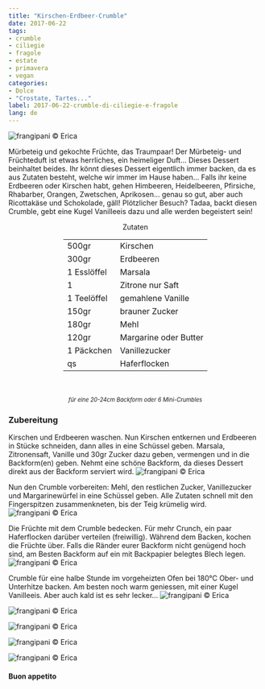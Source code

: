 ```yaml
---
title: "Kirschen-Erdbeer-Crumble"
date: 2017-06-22
tags:
- crumble 
- ciliegie 
- fragole
- estate
- primavera
- vegan
categories:
- Dolce
- "Crostate, Tartes..." 
label: 2017-06-22-crumble-di-ciliegie-e-fragole
lang: de 
---
```

![](../2017-06-22-crumble-di-ciliegie-e-fragole/header.jpg "frangipani © Erica")

Mürbeteig und gekochte Früchte, das Traumpaar! Der Mürbeteig- und Früchteduft ist etwas herrliches, ein heimeliger Duft... Dieses Dessert beinhaltet beides. Ihr könnt dieses Dessert eigentlich immer backen, da es aus Zutaten besteht, welche wir immer im Hause haben... Falls ihr keine Erdbeeren oder Kirschen habt, gehen Himbeeren, Heidelbeeren, Pfirsiche, Rhabarber, Orangen, Zwetschen, Aprikosen... genau so gut, aber auch Ricottakäse und Schokolade, gäll! Plötzlicher Besuch? Tadaa, backt diesen Crumble, gebt eine Kugel Vanilleeis dazu und alle werden begeistert sein!

<div id="wrapper" style="text-align: center">
  <div id="yourdiv" style="display: inline-block;">
    <div class="ingredients">
      <div class="ingredients-title">Zutaten</div>
      <table>
        <tbody>
          <tr>
            <td>500gr</td>
            <td>Kirschen</td>
          </tr>
          <tr>
            <td>300gr</td>
            <td>Erdbeeren</td>
          </tr>
          <tr>
            <td>1 Esslöffel</td>
            <td>Marsala</td>
          </tr>
          <tr>
            <td>1</td>
            <td>Zitrone nur Saft</td>
          </tr>
          <tr>
            <td>1 Teelöffel</td>
            <td>gemahlene Vanille</td>
          </tr>
          <tr>
            <td>150gr</td>
            <td>brauner Zucker</td>
          </tr>
          <tr>
            <td>180gr</td>
            <td>Mehl</td>
          </tr>
          <tr>
            <td>120gr</td>
            <td>Margarine oder Butter</td>
          </tr>
          <tr>
            <td>1 Päckchen</td>
            <td>Vanillezucker</td>
          </tr>
          <tr>
            <td>qs</td>
            <td>Haferflocken</td>
          </tr>
        </tbody>
      </table>
      <br></br>
      <i class="pull-right" style="font-size: 80%;">für eine 20-24cm Backform oder 6 Mini-Crumbles</i>
    </div>
  </div>
</div>


<h3>
  <font color="grey">
    <i class="fa-solid fa-gears"></i>
  </font> Zubereitung
</h3>

Kirschen und Erdbeeren waschen. Nun Kirschen entkernen und Erdbeeren in Stücke schneiden, dann alles in eine Schüssel geben. Marsala, Zitronensaft, Vanille und 30gr Zucker dazu geben, vermengen und in die Backform(en) geben. Nehmt eine schöne Backform, da dieses Dessert direkt aus der Backform serviert wird.
![](../2017-06-22-crumble-di-ciliegie-e-fragole/frutta.jpg "frangipani © Erica")

Nun den Crumble vorbereiten: Mehl, den restlichen Zucker, Vanillezucker und Margarinewürfel in eine Schüssel geben. Alle Zutaten schnell mit den Fingerspitzen zusammenkneten, bis der Teig krümelig wird.
![](../2017-06-22-crumble-di-ciliegie-e-fragole/crumble.jpg "frangipani © Erica")

Die Früchte mit dem Crumble bedecken. Für mehr Crunch, ein paar Haferflocken darüber verteilen (freiwillig). Während dem Backen, kochen die Früchte über. Falls die Ränder eurer Backform nicht genügend hoch sind, am Besten Backform auf ein mit Backpapier belegtes Blech legen.
![](../2017-06-22-crumble-di-ciliegie-e-fragole/teglia.jpg "frangipani © Erica")

Crumble für eine halbe Stunde im vorgeheizten Ofen bei 180°C Ober- und Unterhitze backen. Am besten noch warm geniessen, mit einer Kugel Vanilleeis. Aber auch kald ist es sehr lecker...
![](../2017-06-22-crumble-di-ciliegie-e-fragole/risultato1.jpg "frangipani © Erica")

![](../2017-06-22-crumble-di-ciliegie-e-fragole/risultato2.jpg "frangipani © Erica")

![](../2017-06-22-crumble-di-ciliegie-e-fragole/risultato3.jpg "frangipani © Erica")

![](../2017-06-22-crumble-di-ciliegie-e-fragole/risultato4.jpg "frangipani © Erica")

![](../2017-06-22-crumble-di-ciliegie-e-fragole/risultato5.jpg "frangipani © Erica")

<h4>Buon appetito
  <font color="red">
    <i class="fa-regular fa-face-smile"></i>
  </font>
</h4>